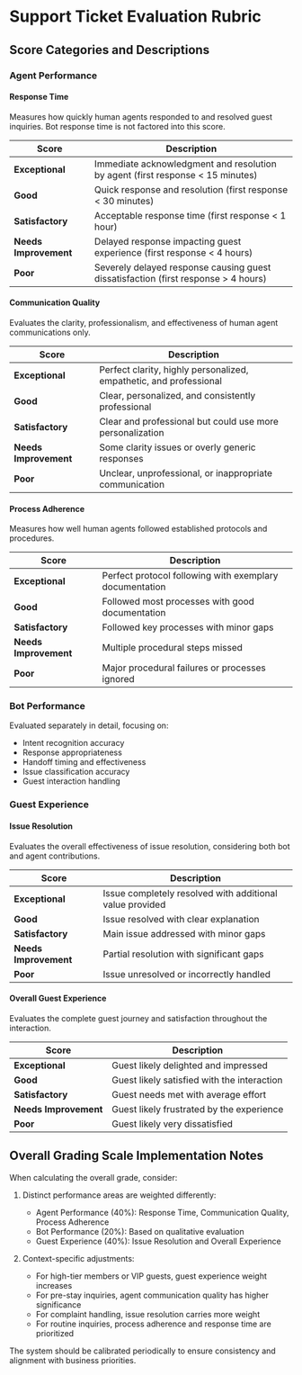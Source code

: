 # Support Ticket Evaluation Rubric

## Score Categories and Descriptions

### Agent Performance

#### Response Time
Measures how quickly human agents responded to and resolved guest inquiries. Bot response time is not factored into this score.

| Score | Description |
|-------|-------------|
| **Exceptional** | Immediate acknowledgment and resolution by agent (first response < 15 minutes) |
| **Good** | Quick response and resolution (first response < 30 minutes) |
| **Satisfactory** | Acceptable response time (first response < 1 hour) |
| **Needs Improvement** | Delayed response impacting guest experience (first response < 4 hours) |
| **Poor** | Severely delayed response causing guest dissatisfaction (first response > 4 hours) |

#### Communication Quality
Evaluates the clarity, professionalism, and effectiveness of human agent communications only.

| Score | Description |
|-------|-------------|
| **Exceptional** | Perfect clarity, highly personalized, empathetic, and professional |
| **Good** | Clear, personalized, and consistently professional |
| **Satisfactory** | Clear and professional but could use more personalization |
| **Needs Improvement** | Some clarity issues or overly generic responses |
| **Poor** | Unclear, unprofessional, or inappropriate communication |

#### Process Adherence
Measures how well human agents followed established protocols and procedures.

| Score | Description |
|-------|-------------|
| **Exceptional** | Perfect protocol following with exemplary documentation |
| **Good** | Followed most processes with good documentation |
| **Satisfactory** | Followed key processes with minor gaps |
| **Needs Improvement** | Multiple procedural steps missed |
| **Poor** | Major procedural failures or processes ignored |

### Bot Performance
Evaluated separately in detail, focusing on:
- Intent recognition accuracy
- Response appropriateness
- Handoff timing and effectiveness
- Issue classification accuracy
- Guest interaction handling

### Guest Experience

#### Issue Resolution
Evaluates the overall effectiveness of issue resolution, considering both bot and agent contributions.

| Score | Description |
|-------|-------------|
| **Exceptional** | Issue completely resolved with additional value provided |
| **Good** | Issue resolved with clear explanation |
| **Satisfactory** | Main issue addressed with minor gaps |
| **Needs Improvement** | Partial resolution with significant gaps |
| **Poor** | Issue unresolved or incorrectly handled |

#### Overall Guest Experience
Evaluates the complete guest journey and satisfaction throughout the interaction.

| Score | Description |
|-------|-------------|
| **Exceptional** | Guest likely delighted and impressed |
| **Good** | Guest likely satisfied with the interaction |
| **Satisfactory** | Guest needs met with average effort |
| **Needs Improvement** | Guest likely frustrated by the experience |
| **Poor** | Guest likely very dissatisfied |

## Overall Grading Scale Implementation Notes

When calculating the overall grade, consider:

1. Distinct performance areas are weighted differently:
   - Agent Performance (40%): Response Time, Communication Quality, Process Adherence
   - Bot Performance (20%): Based on qualitative evaluation
   - Guest Experience (40%): Issue Resolution and Overall Experience

2. Context-specific adjustments:
   - For high-tier members or VIP guests, guest experience weight increases
   - For pre-stay inquiries, agent communication quality has higher significance
   - For complaint handling, issue resolution carries more weight
   - For routine inquiries, process adherence and response time are prioritized

The system should be calibrated periodically to ensure consistency and alignment with business priorities.
